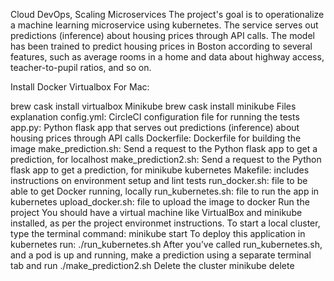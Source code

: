 Cloud DevOps, Scaling Microservices
The project's goal is to operationalize a machine learning microservice using kubernetes. The service serves out predictions (inference) about housing prices through API calls. The model has been trained to predict housing prices in Boston according to several features, such as average rooms in a home and data about highway access, teacher-to-pupil ratios, and so on.

Install
Docker
Virtualbox
For Mac:

brew cask install virtualbox
Minikube
brew cask install minikube
Files explanation
config.yml: CircleCI configuration file for running the tests
app.py: Python flask app that serves out predictions (inference) about housing prices through API calls
Dockerfile: Dockerfile for building the image
make_prediction.sh: Send a request to the Python flask app to get a prediction, for localhost
make_prediction2.sh: Send a request to the Python flask app to get a prediction, for minikube kubernetes
Makefile: includes instructions on environment setup and lint tests
run_docker.sh: file to be able to get Docker running, locally
run_kubernetes.sh: file to run the app in kubernetes
upload_docker.sh: file to upload the image to docker
Run the project
You should have a virtual machine like VirtualBox and minikube installed, as per the project environmet instructions. To start a local cluster, type the terminal command:
minikube start
To deploy this application in kubernetes run:
./run_kubernetes.sh
After you’ve called run_kubernetes.sh, and a pod is up and running, make a prediction using a separate terminal tab and run
./make_prediction2.sh
Delete the cluster
minikube delete

